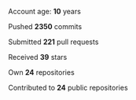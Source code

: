 Account age: **10** years

Pushed **2350** commits

Submitted **221** pull requests

Received **39** stars

Own **24** repositories

Contributed to **24** public repositories
